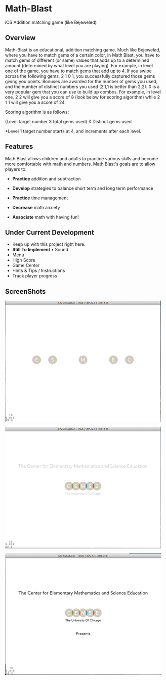 Math-Blast
==========

iOS Addition matching game (like Bejeweled)

## Overview

Math-Blast is an educational, addition matching game. Much like Bejeweled, where you have to match gems of a certain color, in Math Blast, you have to match gems of different (or same) values that adds up to a determined amount (determined by what level you are playing). For example, in level one of the game, you have to match gems that add up to 4. If you swipe across the following gems, 2 1 0 1, you successfully captured those gems giving you points. Bonuses are awarded for the number of gems you used, and the number of distinct numbers you used (2,1,1 is better than 2,2). 0 is a very popular gem that you can use to build up combos. For example, in level one, 2 2 will give you a score of 8 (look below for scoring algorithm) while 2 1 1 will give you a score of 24.

Scoring algorithm is as follows:

(Level target number X total gems used) X Distinct gems used

*Level 1 target number starts at 4, and increments after each level.


## Features

Math Blast allows children and adults to practice various skills and become more comfortable with math and numbers. Math Blast's goals are to allow players to:

  * **Practice**  addition and subtraction
  
  * **Develop** strategies to balance short term and long term performance
  
  * **Practice** time management
  
  * **Decrease** math anxiety
  
  * **Associate** math with having fun!

## Under Current Development

  * Keep up with this project right here. 
  * **Still To Implement**
  		• Sound
  * Menu
  * High Score
  * Game Center
  * Hints & Tips / Instructions
  * Track player progress

## ScreenShots

![Alt text](screen3.png "Screenshot 3")

![Alt text](screen4.png "Screenshot 4")

![Alt text](screen5.png "Screenshot 5")
